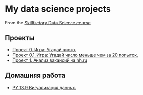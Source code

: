 # My data science projects
From the [Skillfactory Data Science course](https://skillfactory.ru/data-scientist)

## Проекты

* [Проект 0. Игра: Угадай число.](https://github.com/banzarkhan/sf_data_science/tree/main/Projects/project_0)
* [Проект 0.1. Игра: Угадай число меньше чем за 20 попыток.](https://github.com/banzarkhan/sf_data_science/tree/main/Projects/project_0_1)
* [Проект 1. Анализ вакансий на hh.ru](https://github.com/banzarkhan/sf_data_science/tree/main/Projects/project_1)

## Домашняя работа

* [PY 13.9 Визуализация данных.](https://github.com/banzarkhan/sf_data_science/tree/main/Homework/hw_13.9)